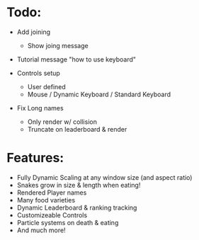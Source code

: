 # Todo:

-   Add joining
    -   Show joing message
-   Tutorial message "how to use keyboard"

-   Controls setup
    -   User defined
    -   Mouse / Dynamic Keyboard / Standard Keyboard
-   Fix Long names
    -   Only render w/ collision
    -   Truncate on leaderboard & render

# Features:

-   Fully Dynamic Scaling at any window size (and aspect ratio)
-   Snakes grow in size & length when eating!
-   Rendered Player names
-   Many food varieties
-   Dynamic Leaderboard & ranking tracking
-   Customizeable Controls
-   Particle systems on death & eating
-   And much more!
